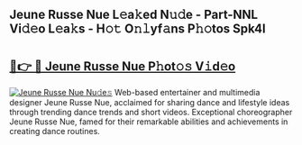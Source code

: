 ## Jeune Russe Nue L𝚎a𝚔ed N𝚞𝚍e - Part-NNL Vi𝚍𝚎o L𝚎a𝚔s - H𝚘𝚝 O𝚗𝚕yf𝚊ns P𝚑𝚘tos Spk4l

# <h2><a href="http://kf8741.oniu.top/?m=Jeune+Russe+Nue">🔗👉 🔴 Jeune Russe Nue P𝚑ot𝚘𝚜 V𝚒d𝚎o</a></h2>

[![Jeune Russe Nue Nu𝚍e𝚜](https://i.imgur.com/0qMVB7G.gif)](http://kf8741.oniu.top/?m=Jeune+Russe+Nue)
Web-based entertainer and multimedia designer Jeune Russe Nue, acclaimed for sharing dance and lifestyle ideas through trending dance trends and short videos. Exceptional choreographer Jeune Russe Nue, famed for their remarkable abilities and achievements in creating dance routines.  
